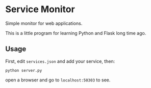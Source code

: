 # Service Monitor

Simple monitor for web applications.

This is a little program for learning Python and Flask long time ago.

## Usage

First, edit `services.json` and add your service, then:

    python server.py

open a browser and go to `localhost:50303` to see.
